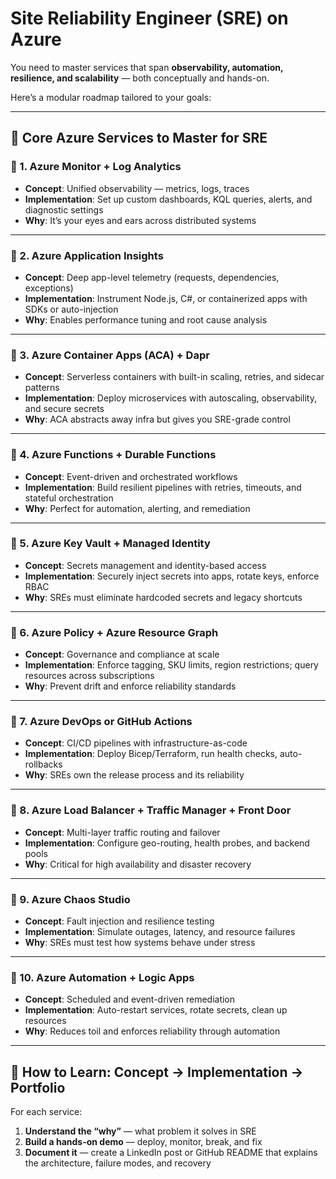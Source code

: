 # **Site Reliability Engineer (SRE)** on Azure

You need to master services that span **observability, automation, resilience, and scalability** — both conceptually and hands-on.

Here’s a modular roadmap tailored to your goals:

---

## 🧠 Core Azure Services to Master for SRE

### 🔧 1. **Azure Monitor + Log Analytics**

- **Concept**: Unified observability — metrics, logs, traces
- **Implementation**: Set up custom dashboards, KQL queries, alerts, and diagnostic settings
- **Why**: It’s your eyes and ears across distributed systems

---

### 🔧 2. **Azure Application Insights**

- **Concept**: Deep app-level telemetry (requests, dependencies, exceptions)
- **Implementation**: Instrument Node.js, C#, or containerized apps with SDKs or auto-injection
- **Why**: Enables performance tuning and root cause analysis

---

### 🔧 3. **Azure Container Apps (ACA) + Dapr**

- **Concept**: Serverless containers with built-in scaling, retries, and sidecar patterns
- **Implementation**: Deploy microservices with autoscaling, observability, and secure secrets
- **Why**: ACA abstracts away infra but gives you SRE-grade control

---

### 🔧 4. **Azure Functions + Durable Functions**

- **Concept**: Event-driven and orchestrated workflows
- **Implementation**: Build resilient pipelines with retries, timeouts, and stateful orchestration
- **Why**: Perfect for automation, alerting, and remediation

---

### 🔧 5. **Azure Key Vault + Managed Identity**

- **Concept**: Secrets management and identity-based access
- **Implementation**: Securely inject secrets into apps, rotate keys, enforce RBAC
- **Why**: SREs must eliminate hardcoded secrets and legacy shortcuts

---

### 🔧 6. **Azure Policy + Azure Resource Graph**

- **Concept**: Governance and compliance at scale
- **Implementation**: Enforce tagging, SKU limits, region restrictions; query resources across subscriptions
- **Why**: Prevent drift and enforce reliability standards

---

### 🔧 7. **Azure DevOps or GitHub Actions**

- **Concept**: CI/CD pipelines with infrastructure-as-code
- **Implementation**: Deploy Bicep/Terraform, run health checks, auto-rollbacks
- **Why**: SREs own the release process and its reliability

---

### 🔧 8. **Azure Load Balancer + Traffic Manager + Front Door**

- **Concept**: Multi-layer traffic routing and failover
- **Implementation**: Configure geo-routing, health probes, and backend pools
- **Why**: Critical for high availability and disaster recovery

---

### 🔧 9. **Azure Chaos Studio**

- **Concept**: Fault injection and resilience testing
- **Implementation**: Simulate outages, latency, and resource failures
- **Why**: SREs must test how systems behave under stress

---

### 🔧 10. **Azure Automation + Logic Apps**

- **Concept**: Scheduled and event-driven remediation
- **Implementation**: Auto-restart services, rotate secrets, clean up resources
- **Why**: Reduces toil and enforces reliability through automation

---

## 🧭 How to Learn: Concept → Implementation → Portfolio

For each service:

1. **Understand the “why”** — what problem it solves in SRE
2. **Build a hands-on demo** — deploy, monitor, break, and fix
3. **Document it** — create a LinkedIn post or GitHub README that explains the architecture, failure modes, and recovery
